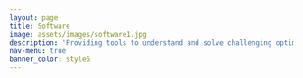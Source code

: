 ```yaml
---
layout: page
title: Software
image: assets/images/software1.jpg
description: 'Providing tools to understand and solve challenging optimization problems'
nav-menu: true
banner_color: style6
---
```

<!-- 
<section id="overview">
	<div class="inner">
		<header class="major">
			<h2>Overview</h2>
		</header>
		<p>I leverage my software development skill-set to create <b>open-source software modeling frameworks</b> that accelerate computational discovery which has been a key driving factor in my research pursuits. These implement my research frameworks, make my discoveries accessible, and make my findings reproducible. Below I list the software developed so far.</p>
	</div>
</section>

<section id="software" class="spotlights">
	<section>
		<a href="https://infiniteopt.github.io/InfiniteOpt.jl/stable/" class="image">
			<img src="{% link assets/images/infiniteopt.png %}" alt="" data-position="bottom center" />
		</a>
		<div class="content">
			<div class="inner">
				<header class="major">
					<h3>InfiniteOpt.jl</h3>
				</header>
				<p><i>A JuMP Extension for Infinite-Dimensional Optimization</i></p>
				<p>InfiniteOpt.jl is a Julia package that implements my <a href="research/infiniteopt.html">unifying abstraction for infinite-dimensional optimization</a>. It provides a intuitive modeling language for stochastic, dynamic, and PDE-constrained optimization problems. Morover, easily extended to implement your cutting-edge techniques. We provide extensive documentation, tutorials, and a forum to get you started.</p>
				<ul class="actions">
					<li><a href="https://infiniteopt.github.io/InfiniteOpt.jl/stable/" class="button">Check it out</a></li>
				</ul>
			</div>
		</div>
	</section>
	<section>
		<a href="https://pulsipher.info/FlexibilityAnalysis.jl/stable/" class="image">
			<img src="{% link assets/images/flex_index.png %}" alt="" data-position="center center" />
		</a>
		<div class="content">
			<div class="inner">
				<header class="major">
					<h3>FlexibilityAnalysis.jl</h3>
				</header>
				<p><i>A JuMP Extension for Flexibility Analysis</i></p>
				<p>FlexibilityAnalysis.jl implements my generalized framework for computing the flexibility index of complex systems. Currently, this is limited to JuMP 0.18 and linear models. Contributions to help bring this up to date are welcome!</p>
				<ul class="actions">
					<li><a href="https://pulsipher.info/FlexibilityAnalysis.jl/stable/" class="button">Check it out</a></li>
				</ul>
			</div>
		</div>
	</section>
	<section>
		<a href="https://github.com/hdavid16/DisjunctiveProgramming.jl" class="image">
			<img src="{% link assets/images/disjunct.png %}" alt="" data-position="center center" />
		</a>
		<div class="content">
			<div class="inner">
				<header class="major">
					<h3>DisjunctiveProgramming.jl</h3>
				</header>
				<p><i>A JuMP Extension for Generlized Disjunctive Programming</i></p>
				<p>DisjunctiveProgramming.jl provides a Julia package for tackling GDP problems. This work is led by Hector Perez and I have taken an active role in helping Hector transform this package into a world-class modeling language for GDP.</p>
				<ul class="actions">
					<li><a href="https://github.com/hdavid16/DisjunctiveProgramming.jl" class="button">Check it out</a></li>
				</ul>
			</div>
		</div>
	</section>
	<section>
		<a href="research/drone.html" class="image">
			<img src="{% link assets/images/volare.png %}" alt="" data-position="center center" />
		</a>
		<div class="content">
			<div class="inner">
				<header class="major">
					<h3>Volare</h3>
				</header>
				<p><i>An Android app for UAV Infrastructure Monitoring</i></p>
				<p>Volare implements our advanced 3D flight planner for UAV infrastructure monitoring to seemlessly interface with DJI unmanned systems. Unfortunetly, this is not currently available on Google Play.</p>
				<ul class="actions">
					<li><a href="research/drone.html" class="button">Learn more</a></li>
				</ul>
			</div>
		</div>
	</section>
    <section>
		<a href="research/compvis.html" class="image">
			<img src="{% link assets/images/compvislab.png %}" alt="" data-position="center center" />
		</a>
		<div class="content">
			<div class="inner">
				<header class="major">
					<h3>compvislab</h3>
				</header>
				<p><i>A Python Package for Designing Computer Vision Sensors in OpenAI Gym</i></p>
				<p>In collaboration with ExxonMobil, I developed compvislab to provide a virtual environment to test candidate computer vision aided process control architectures against the simulated environemnts of <a href="https://www.gymlibrary.dev/">OpenAI Gym</a>.</p>
				<ul class="actions">
					<li><a href="research/compvis.html" class="button">Learn more</a></li>
				</ul>
			</div>
		</div>
	</section>
</section>

<section>
	<div class="inner">
		<ul class="actions">
    		<li><a href="/#launch" class="button icon fa-arrow-left">Go back to launch page</a></li>
		</ul>
	</div>
</section> -->

